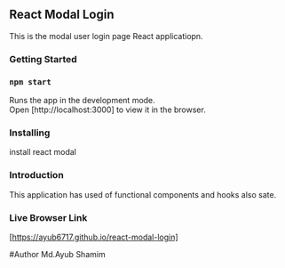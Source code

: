 ## React Modal Login
This is the modal user login page React applicatiopn.

### Getting Started
### `npm start`

Runs the app in the development mode.<br />
Open [http://localhost:3000] to view it in the browser.

### Installing
install react modal

### Introduction

This application has used of functional components and hooks also sate.

### Live Browser Link
[https://ayub6717.github.io/react-modal-login]

#Author
Md.Ayub Shamim